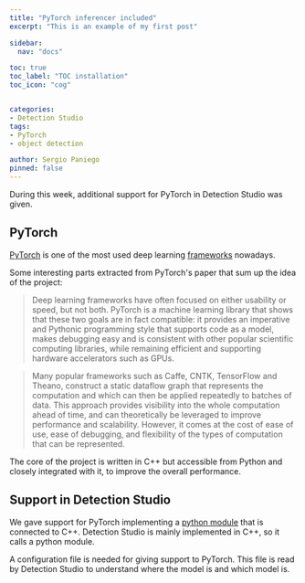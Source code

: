 ```yaml
---
title: "PyTorch inferencer included"
excerpt: "This is an example of my first post"

sidebar:
  nav: "docs"

toc: true
toc_label: "TOC installation"
toc_icon: "cog"


categories:
- Detection Studio
tags:
- PyTorch
- object detection

author: Sergio Paniego
pinned: false
---
```


During this week, additional support for PyTorch in Detection Studio was given.

## PyTorch

[PyTorch](https://arxiv.org/abs/1912.01703) is one of the most used deep learning [frameworks](https://pytorch.org/) nowadays.

Some interesting parts extracted from PyTorch's paper that sum up the idea of the project:

> Deep learning frameworks have often focused on either usability or speed, but not both. PyTorch is a machine
learning library that shows that these two goals are in fact compatible: it provides an imperative and Pythonic
programming style that supports code as a model, makes debugging easy and is consistent with other popular scientific
computing libraries, while remaining efficient and supporting hardware accelerators such as GPUs.

> Many popular frameworks such as Caffe, CNTK, TensorFlow and Theano, construct a static dataflow
graph that represents the computation and which can then be applied repeatedly to batches of data.
This approach provides visibility into the whole computation ahead of time, and can theoretically
be leveraged to improve performance and scalability. However, it comes at the cost of ease of use,
ease of debugging, and flexibility of the types of computation that can be represented.


The core of the project is written in C++ but accessible from Python and closely integrated with it, to improve the overall performance.


## Support in Detection Studio

We gave support for PyTorch implementing a [python module](https://github.com/JdeRobot/DetectionStudio/blob/master/DetectionStudio/DetectionStudioLib/python_modules/pytorch_detect.py) 
that is connected to C++. Detection Studio is mainly implemented in C++, so it calls a python module.

A configuration file is needed for giving support to PyTorch. This file is read by Detection Studio to understand 
where the model is and which model is. 